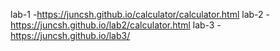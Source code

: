 lab-1 -https://juncsh.github.io/calculator/calculator.html
lab-2 - https://juncsh.github.io/lab2/calculator.html
lab-3 -https://juncsh.github.io/lab3/
